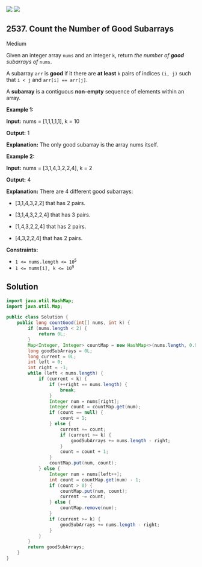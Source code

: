 [![](https://img.shields.io/github/stars/javadev/LeetCode-in-Java?label=Stars&style=flat-square)](https://github.com/javadev/LeetCode-in-Java)
[![](https://img.shields.io/github/forks/javadev/LeetCode-in-Java?label=Fork%20me%20on%20GitHub%20&style=flat-square)](https://github.com/javadev/LeetCode-in-Java/fork)

## 2537\. Count the Number of Good Subarrays

Medium

Given an integer array `nums` and an integer `k`, return _the number of **good** subarrays of_ `nums`.

A subarray `arr` is **good** if it there are **at least** `k` pairs of indices `(i, j)` such that `i < j` and `arr[i] == arr[j]`.

A **subarray** is a contiguous **non-empty** sequence of elements within an array.

**Example 1:**

**Input:** nums = [1,1,1,1,1], k = 10

**Output:** 1

**Explanation:** The only good subarray is the array nums itself.

**Example 2:**

**Input:** nums = [3,1,4,3,2,2,4], k = 2

**Output:** 4

**Explanation:** There are 4 different good subarrays: 

- \[3,1,4,3,2,2] that has 2 pairs.

- \[3,1,4,3,2,2,4] that has 3 pairs.

- \[1,4,3,2,2,4] that has 2 pairs. 

- \[4,3,2,2,4] that has 2 pairs.

**Constraints:**

*   <code>1 <= nums.length <= 10<sup>5</sup></code>
*   <code>1 <= nums[i], k <= 10<sup>9</sup></code>

## Solution

```java
import java.util.HashMap;
import java.util.Map;

public class Solution {
    public long countGood(int[] nums, int k) {
        if (nums.length < 2) {
            return 0L;
        }
        Map<Integer, Integer> countMap = new HashMap<>(nums.length, 0.99f);
        long goodSubArrays = 0L;
        long current = 0L;
        int left = 0;
        int right = -1;
        while (left < nums.length) {
            if (current < k) {
                if (++right == nums.length) {
                    break;
                }
                Integer num = nums[right];
                Integer count = countMap.get(num);
                if (count == null) {
                    count = 1;
                } else {
                    current += count;
                    if (current >= k) {
                        goodSubArrays += nums.length - right;
                    }
                    count = count + 1;
                }
                countMap.put(num, count);
            } else {
                Integer num = nums[left++];
                int count = countMap.get(num) - 1;
                if (count > 0) {
                    countMap.put(num, count);
                    current -= count;
                } else {
                    countMap.remove(num);
                }
                if (current >= k) {
                    goodSubArrays += nums.length - right;
                }
            }
        }
        return goodSubArrays;
    }
}
```